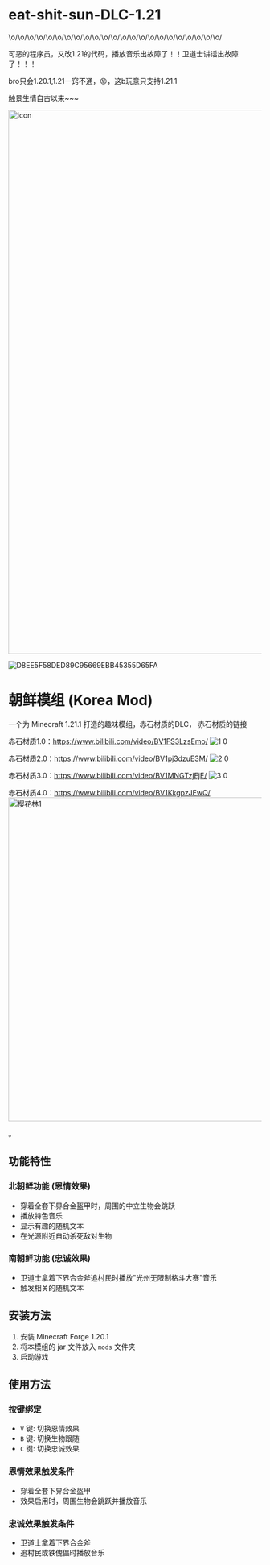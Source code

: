 # eat-shit-sun-DLC-1.21
\o/\o/\o/\o/\o/\o/\o/\o/\o/\o/\o/\o/\o/\o/\o/\o/\o/\o/\o/\o/\o/\o/\o/

可恶的程序员，又改1.21的代码，播放音乐出故障了！！卫道士讲话出故障了！！！

bro只会1.20.1,1.21一窍不通，😡，这b玩意只支持1.21.1

触景生情自古以来~~~

<img width="1920" height="1080" alt="icon" src="https://github.com/user-attachments/assets/1cfa0cb8-9240-4dae-a1fb-5024414fe245" />

![D8EE5F58DED89C95669EBB45355D65FA](https://github.com/user-attachments/assets/f65616eb-ab21-4c31-8fd0-cda2c0f16e9d)

# 朝鲜模组 (Korea Mod)

一个为 Minecraft 1.21.1 打造的趣味模组，赤石材质的DLC，
赤石材质的链接

赤石材质1.0：https://www.bilibili.com/video/BV1FS3LzsEmo/
![1 0](https://github.com/user-attachments/assets/860f9358-4bef-42ab-9d96-df65b2234fb1)

赤石材质2.0：https://www.bilibili.com/video/BV1pj3dzuE3M/
![2 0](https://github.com/user-attachments/assets/2892cae2-b626-4f2f-90d3-2bb5431f047c)

赤石材质3.0：https://www.bilibili.com/video/BV1MNGTzjEjE/
![3 0](https://github.com/user-attachments/assets/47be9342-f233-454e-83a4-70c8a5813b51)

赤石材质4.0：https://www.bilibili.com/video/BV1KkgpzJEwQ/
<img width="1024" height="643" alt="樱花林1" src="https://github.com/user-attachments/assets/f7818519-e4eb-4b65-8eab-97ae8a179c1d" />

。

## 功能特性

### 北朝鲜功能 (恩情效果)
- 穿着全套下界合金盔甲时，周围的中立生物会跳跃
- 播放特色音乐
- 显示有趣的随机文本
- 在光源附近自动杀死敌对生物

### 南朝鲜功能 (忠诚效果)
- 卫道士拿着下界合金斧追村民时播放"光州无限制格斗大赛"音乐
- 触发相关的随机文本

## 安装方法

1. 安装 Minecraft Forge 1.20.1
2. 将本模组的 jar 文件放入 `mods` 文件夹
3. 启动游戏

## 使用方法

### 按键绑定
- `V` 键: 切换恩情效果
- `B` 键: 切换生物跟随
- `C` 键: 切换忠诚效果

### 恩情效果触发条件
- 穿着全套下界合金盔甲
- 效果启用时，周围生物会跳跃并播放音乐

### 忠诚效果触发条件
- 卫道士拿着下界合金斧
- 追村民或铁傀儡时播放音乐


